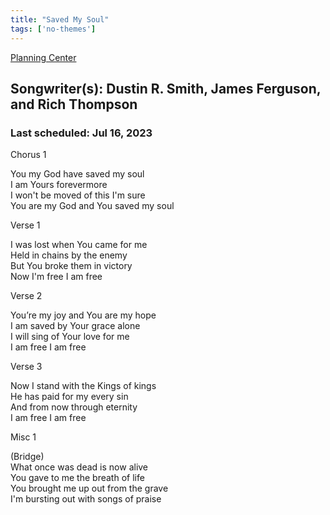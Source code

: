 ```yaml
---
title: "Saved My Soul"
tags: ['no-themes']
---
```


[Planning Center](https://services.planningcenteronline.com/songs/15292590)

## Songwriter(s): Dustin R. Smith, James Ferguson, and Rich Thompson
### Last scheduled: Jul 16, 2023          

Chorus 1  
  
You my God have saved my soul  
I am Yours forevermore  
I won't be moved of this I'm sure  
You are my God and You saved my soul  
  
Verse 1  
  
I was lost when You came for me  
Held in chains by the enemy  
But You broke them in victory  
Now I'm free I am free  
  
Verse 2  
  
You’re my joy and You are my hope  
I am saved by Your grace alone  
I will sing of Your love for me  
I am free I am free  
  
Verse 3  
  
Now I stand with the Kings of kings  
He has paid for my every sin  
And from now through eternity  
I am free I am free  
  
Misc 1  
  
(Bridge)  
What once was dead is now alive  
You gave to me the breath of life  
You brought me up out from the grave  
I'm bursting out with songs of praise
